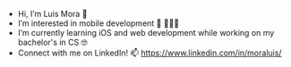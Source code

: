 - Hi, I’m Luis Mora 👋 
- I’m interested in mobile development 📱 🧑🏽‍💻
- I’m currently learning iOS and web development while working on my bachelor's in CS 🤓
- Connect with me on LinkedIn! 📫  https://www.linkedin.com/in/moraluis/  

<!---
LuisMora8/LuisMora8 is a ✨ special ✨ repository because its `README.md` (this file) appears on your GitHub profile.
You can click the Preview link to take a look at your changes.
--->
